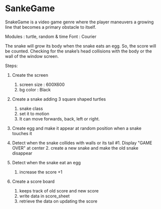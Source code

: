# SankeGame
SnakeGame is a video game genre where the player maneuvers a growing line that becomes a primary obstacle to itself.

Modules : turtle, random & time
Font : Courier

The snake will grow its body when the snake eats an egg.
So, the score will be counted.
Checking for the snake’s head collisions with the body or the wall of the window screen.

Steps:

1. Create the screen
   1. screen size : 600X600 
   2. bg color : Black

2. Create a snake adding 3 square shaped turtles
   1. snake class
   2. set it to motion
   3. It can move forwards, back, left or right.

3. Create egg and make it appear at random position when a snake touches it

4. Detect when the snake collides with walls or its tail
   #1. Display "GAME OVER" at center
   2. create a new snake and make the old snake disappear

5. Detect when the snake eat an egg
   1. increase the score +1

6. Create a score board
   1. keeps track of old score and new score
   2. write data in score_sheet 
   3. retrieve the data on updating the score


